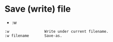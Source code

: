 # Save (write) file

* :w

```
:w                Write under current filename.
:w filename       Save-as.
```




